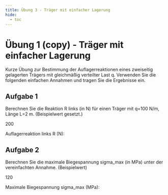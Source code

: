 ```yaml
---
title: Übung 3 - Träger mit einfacher Lagerung
hide:
  - toc
---
```


# Übung 1 (copy) - Träger mit einfacher Lagerung

Kurze Übung zur Bestimmung der Auflagerreaktionen eines zweiseitig gelagerten Trägers mit gleichmäßig verteilter Last q. Verwenden Sie die folgenden einfachen Annahmen und tragen Sie die Ergebnisse ein.

## Aufgabe 1

Berechnen Sie die Reaktion R links (in N) für einen Träger mit q=100 N/m, Länge L=2 m. (Beispielwert gesetzt.)

200
<div class="numeric-question" data-answer="200" data-tolerance="5" data-points="5" data-attempts="5"  data-hints="Summe der vertikalen Kräfte muss Null sein|Symmetrie nutzen">
  <p>Auflagerreaktion links R (N):</p>
</div>

## Aufgabe 2

Berechnen Sie die maximale Biegespannung sigma_max (in MPa) unter der vereinfachten Annahme. (Beispielwert)

120
<div class="numeric-question" data-answer="120" data-tolerance="5" data-points="5" data-attempts="5"  data-hints="E-Modul wird nicht benötigt für dieses vereinfachte Beispiel|Nutze bekannte Formeln für Biegung">
  <p>Maximale Biegespannung sigma_max (MPa):</p>
</div>

